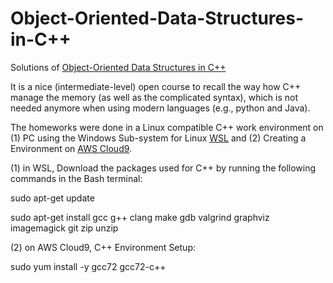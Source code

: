 # Object-Oriented-Data-Structures-in-C++
Solutions of [Object-Oriented Data Structures in C++](https://www.coursera.org/learn/cs-fundamentals-1/home/welcome)


It is a nice (intermediate-level) open course to recall the way how C++ manage the memory (as well as the complicated syntax), which is not needed anymore when using modern languages (e.g., python and Java).

The homeworks were done in a Linux compatible C++ work environment on (1) PC using the Windows Sub-system for Linux [WSL](https://docs.microsoft.com/en-us/windows/wsl/install-win10) and (2) Creating a Environment on [AWS Cloud9](https://aws.amazon.com/cloud9/).

(1) in WSL, Download the packages used for C++ by running the following commands in the Bash terminal:

sudo apt-get update

sudo apt-get install gcc g++ clang make gdb valgrind graphviz imagemagick git zip unzip

(2) on AWS Cloud9, C++ Environment Setup:

sudo yum install -y gcc72 gcc72-c++

